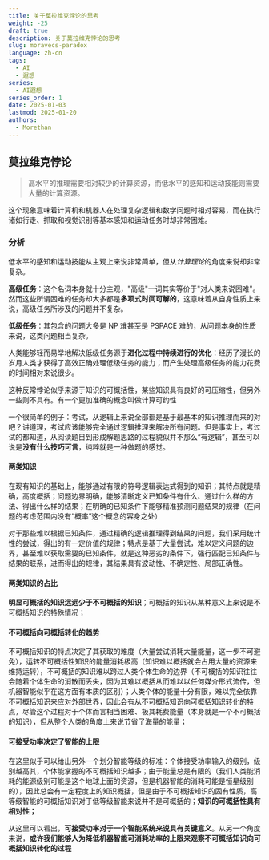 ```yaml
---
title: 关于莫拉维克悖论的思考
weight: -25
draft: true
description: 关于莫拉维克悖论的思考
slug: moravecs-paradox
language: zh-cn
tags:
  - AI
  - 遐想
series:
  - AI遐想
series_order: 1
date: 2025-01-03
lastmod: 2025-01-20
authors:
  - Morethan
---
```


## 莫拉维克悖论

> 高水平的推理需要相对较少的计算资源，而低水平的感知和运动技能则需要大量的计算资源。

这个现象意味着计算机和机器人在处理复杂逻辑和数学问题时相对容易，而在执行诸如行走、抓取和视觉识别等基本感知和运动任务时却非常困难。

### 分析

低水平的感知和运动技能从主观上来说非常简单，但从*计算理论*的角度来说却非常复杂。

**高级任务**：这个名词本身就十分主观，"高级"一词其实等价于"对人类来说困难"。然而这些所谓困难的任务却大多都是**多项式时间可解的**，这意味着从自身性质上来说，高级任务所涉及的问题并不复杂。

**低级任务**：其包含的问题大多是 NP 难甚至是 PSPACE 难的，从问题本身的性质来说，这类问题相当复杂。

人类能够轻而易举地解决低级任务源于**进化过程中持续进行的优化**：经历了漫长的岁月人类才获得了高效正确处理低级任务的能力；而产生处理高级任务的能力花费的时间相对来说很少。

这种反常悖论似乎来源于知识的可概括性，某些知识具有良好的可压缩性，但另外一些则不具有。有一个更加准确的概念叫做计算可约性

一个很简单的例子：考试，从逻辑上来说全部都是基于最基本的知识推理而来的对吧？讲道理，考试应该能够完全通过逻辑推理来解决所有问题。但是事实上，考过试的都知道，从阅读题目到形成解题思路的过程貌似并不那么“有逻辑”，甚至可以说是**没有什么技巧可言**，纯粹就是一种做题的感觉。

#### 两类知识

在现有知识的基础上，能够通过有限的符号逻辑表达式得到的知识；其特点就是精确，高度概括；问题边界明确，能够清晰定义已知条件有什么、通过什么样的方法、得出什么样的结果；在明确的已知条件下能够精准预测问题结果的规律（在问题的考虑范围内没有“概率”这个概念的容身之处）

对于那些难以根据已知条件，通过精确的逻辑推理得到结果的问题，我们采用统计性的尝试，得出的有一定价值的规律；特点是基于大量尝试，难以定义问题的边界，甚至难以获取需要的已知条件，就是这种恶劣的条件下，强行匹配已知条件与结果的联系，进而得出的规律，其结果具有波动性、不确定性、局部正确性。

#### 两类知识的占比

**明显可概括的知识远远少于不可概括的知识**；可概括的知识从某种意义上来说是不可概括知识的特殊情况；

#### 不可概括向可概括转化的趋势

不可概括知识的特点决定了其获取的难度（大量尝试消耗大量能量，这一步不可避免），运转不可概括性知识的能量消耗极高（知识难以概括就会占用大量的资源来维持运转），不可概括的知识难以跨过人类个体生命的边界（不可概括的知识往往会随着个体生命的消散而丢失，因为其难以概括从而难以以任何媒介形式流传，但机器智能似乎在这方面有本质的区别）；人类个体的能量十分有限，难以完全依靠不可概括知识来应对外部世界，因此会有从不可概括知识向可概括知识转化的特点，尽管这个过程对于个体而言相当困难、极其耗费能量（本身就是一个不可概括的知识），但从整个人类的角度上来说节省了海量的能量；

#### 可接受功率决定了智能的上限

在这里似乎可以给出另外一个划分智能等级的标准：个体接受功率输入的级别，级别越高其，个体能掌握的不可概括知识越多；由于能量总是有限的（我们人类能消耗的能源级别可能是这个地球上面的资源，但是机器智能的消耗可能是恒星级别的），因此总会有一定程度上的知识概括，但是由于不可概括知识的固有性质，高等级智能的可概括知识对于低等级智能来说并不是可概括的；**知识的可概括性具有相对性；**

从这里可以看出，**可接受功率对于一个智能系统来说具有关键意义**。从另一个角度来说，**或许我们能够人为降低机器智能可消耗功率的上限来观察不可概括知识向可概括知识转化的过程**
